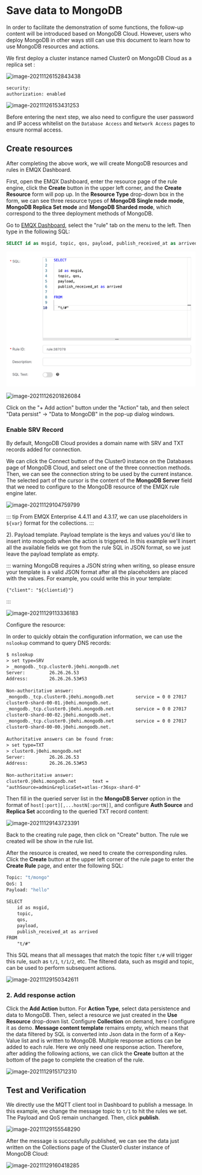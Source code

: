 # Save data to MongoDB

In order to facilitate the demonstration of some functions, the follow-up content will be introduced based on MongoDB Cloud. However, users who deploy MongoDB in other ways still can use this document to learn how to use MongoDB resources and actions.

We first deploy a cluster instance named Cluster0 on MongoDB Cloud as a replica set :

![image-20211126152843438](./assets/rule-engine/mongo_data_to_store1.png)

    security:
    authorization: enabled

![image-20211126153431253](./assets/rule-engine/mongo_data_to_store2.png)

Before entering the next step, we also need to configure the user password and IP access whitelist on the `Database Access` and `Network Access` pages to ensure normal access.

## Create resources

After completing the above work, we will create MongoDB resources and rules in EMQX Dashboard.

First, open the EMQX Dashboard, enter the resource page of the rule engine, click the **Create** button in the upper left corner, and the **Create Resource** form will pop up. In the **Resource Type** drop-down box in the form, we can see three resource types of **MongoDB Single node mode**, **MongoDB Replica Set mode** and **MongoDB Sharded mode**, which correspond to the three deployment methods of MongoDB.

Go to [EMQX Dashboard](http://127.0.0.1:18083/#/rules), select the "rule" tab on the menu to the left. Then type in the following SQL:

```sql
SELECT id as msgid, topic, qos, payload, publish_received_at as arrived FROM "t/#"
```

![image](./assets/rule-engine/mongo_sql_1.png)

![image-20211126201826084](./assets/rule-engine/mongo_data_to_store4.png)

Click on the "+ Add action" button under the "Action" tab, and then select "Data persist" -> "Data to MongoDB" in the pop-up dialog windows.

### Enable SRV Record

By default, MongoDB Cloud provides a domain name with SRV and TXT records added for connection.

We can click the Connect button of the Cluster0 instance on the Databases page of MongoDB Cloud, and select one of the three connection methods. Then, we can see the connection string to be used by the current instance. The selected part of the cursor is the content of the **MongoDB Server**  field that we need to configure to the MongoDB resource of the EMQX rule engine later.

![image-20211129104759799](./assets/rule-engine/mongo_data_to_store5.png)

::: tip
From EMQX Enterprise 4.4.11 and 4.3.17, we can use placeholders in `${var}` format for the collections.
:::

2). Payload template. Payload template is the keys and values you'd
like to insert into mongodb when the action is triggered. In this
example we'll insert all the available fields we got from the rule SQL in JSON format, so we just leave the payload template as empty.

::: warning
MongoDB requires a JSON string when writing, so please ensure your template is a valid JSON format after all the placeholders are placed with the values. For example, you could write this in your template:

```
{"client": "${clientid}"}
```
:::

![image-20211129113336183](./assets/rule-engine/mongo_data_to_store7.png)

Configure the resource:

In order to quickly obtain the configuration information, we can use the `nslookup` command to query DNS records:

```
$ nslookup
> set type=SRV 
> _mongodb._tcp.cluster0.j0ehi.mongodb.net
Server:         26.26.26.53
Address:        26.26.26.53#53

Non-authoritative answer:
_mongodb._tcp.cluster0.j0ehi.mongodb.net        service = 0 0 27017 cluster0-shard-00-01.j0ehi.mongodb.net.
_mongodb._tcp.cluster0.j0ehi.mongodb.net        service = 0 0 27017 cluster0-shard-00-02.j0ehi.mongodb.net.
_mongodb._tcp.cluster0.j0ehi.mongodb.net        service = 0 0 27017 cluster0-shard-00-00.j0ehi.mongodb.net.

Authoritative answers can be found from:
> set type=TXT 
> cluster0.j0ehi.mongodb.net
Server:         26.26.26.53
Address:        26.26.26.53#53

Non-authoritative answer:
cluster0.j0ehi.mongodb.net      text = "authSource=admin&replicaSet=atlas-r36spx-shard-0"
```

Then fill in the queried server list in the **MongoDB Server** option in the format of `host[:port][,...hostN[:portN]]`, and configure **Auth Source**  and **Replica Set** according to the queried TXT record content:

![image-20211129143723391](./assets/rule-engine/mongo_data_to_store8.png)

Back to the creating rule page, then click on "Create" button. The rule we created will be show in the rule list.

After the resource is created, we need to create the corresponding rules. Click the **Create** button at the upper left corner of the rule page to enter the **Create Rule** page, and enter the following SQL:

```bash
Topic: "t/mongo"
QoS: 1
Payload: "hello"
```

```
SELECT
	id as msgid,
	topic,
	qos,
	payload,
	publish_received_at as arrived
FROM
	"t/#"
```

This SQL means that all messages that match the topic filter `t/#` will trigger this rule, such as `t/1`, `t/1/2`, etc. The filtered data, such as msgid and topic, can be used to perform subsequent actions.

![image-20211129150342611](./assets/rule-engine/mongo_data_to_store9.png)

### 2. Add response action

Click the **Add Action** button. For **Action Type**, select data persistence and data to MongoDB. Then, select a resource we just created in the **Use Resource** drop-down list. Configure **Collection** on demand, here I configure it as demo. **Message content template** remains empty, which means that the data filtered by SQL is converted into Json data in the form of a Key-Value list and is written to MongoDB. Multiple response actions can be added to each rule. Here we only need one response action. Therefore, after adding the following actions, we can click the **Create** button at the bottom of the page to complete the creation of the rule.

![image-20211129151712310](./assets/rule-engine/mongo_data_to_store10.png)

## Test and Verification

We directly use the MQTT client tool in Dashboard to publish a message. In this example, we change the message topic to `t/1` to hit the rules we set. The Payload and QoS remain unchanged. Then, click **publish**.

![image-20211129155548290](./assets/rule-engine/mongo_data_to_store11.png)

After the message is successfully published, we can see the data just written on the Collections page of the Cluster0 cluster instance of MongoDB Cloud:

![image-20211129160418285](./assets/rule-engine/mongo_data_to_store12.png)
